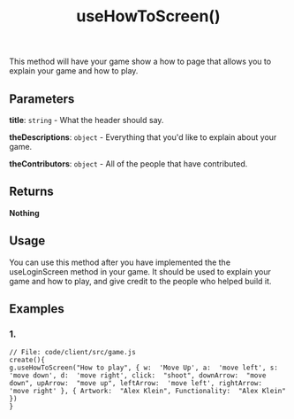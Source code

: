﻿---
title: useHowToScreen()
tags: [customize]
---
This method will have your game show a how to page that allows you to explain your game and how to play. 
## Parameters
**title**: `string` - What the header should say.

**theDescriptions**: `object` - Everything that you'd like to explain about your game. 

**theContributors**: `object` - All of the people that have contributed.
## Returns
**Nothing**
## Usage
You can use this method after you have implemented the the useLoginScreen method in your game. It should be used to  explain your game and how to play, and give credit to the people who helped build it. 

## Examples
### 1.
```
// File: code/client/src/game.js
create(){
g.useHowToScreen("How to play", { w:  'Move Up', a:  'move left', s:  'move down', d:  'move right', click:  "shoot", downArrow:  "move down", upArrow:  "move up", leftArrow:  'move left', rightArrow:  'move right' }, { Artwork:  "Alex Klein", Functionality:  "Alex Klein" })
}
```
